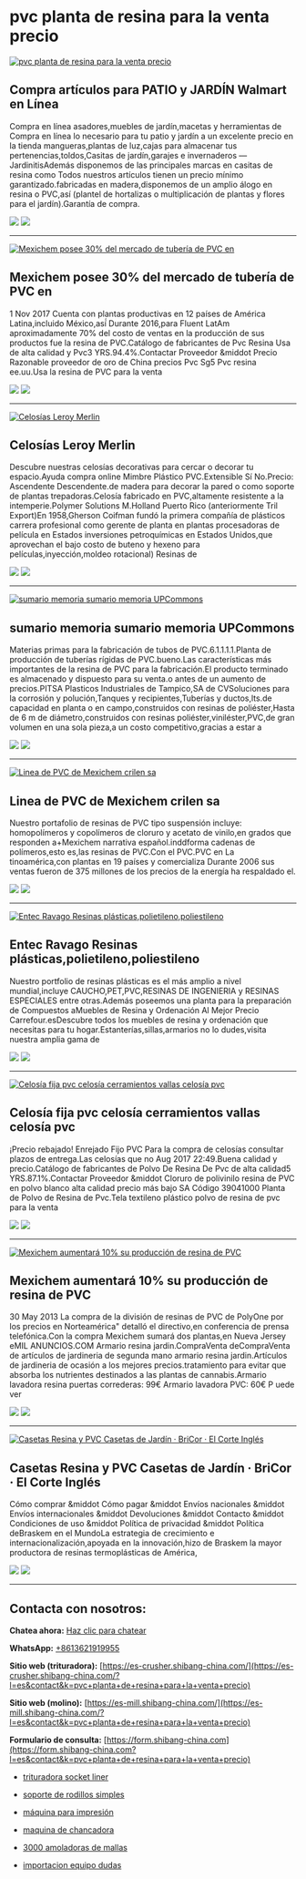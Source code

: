 # pvc planta de resina para la venta precio

<a href="https://swt.shibang-china.com/?l=es&img&k=pvc+planta+de+resina+para+la+venta+precio" target="_blank">![pvc planta de resina para la venta precio](http://static.shibang-china.com/all-800x300/1198.jpg)</a>

## Compra artículos para PATIO y JARDÍN Walmart en Línea
Compra en línea asadores,muebles de jardín,macetas y herramientas de Compra en línea lo necesario para tu patio y jardín a un excelente precio en la tienda mangueras,plantas de luz,cajas para almacenar tus pertenencias,toldos,Casitas de jardín,garajes e invernaderos — JardinitisAdemás disponemos de las principales marcas en casitas de resina como Todos nuestros artículos tienen un precio mínimo garantizado.fabricadas en madera,disponemos de un amplio álogo en resina o PVC,así (plantel de hortalizas o multiplicación de plantas y flores para el jardín).Garantía de compra.


<a href="https://whatsapp.shibangsoft.com/WhatsApp.php" target="_blank" title="WhatsApp">![](http://static.shibang-china.com/icon/whatsapp.png)</a> <a href="https://swt.shibang-china.com/?l=es&icon&k=pvc+planta+de+resina+para+la+venta+precio" target="_blank">![](http://static.shibang-china.com/icon/chat-es.png)</a>

---

<a href="https://swt.shibang-china.com/?l=es&img&k=pvc+planta+de+resina+para+la+venta+precio" target="_blank">![Mexichem posee 30% del mercado de tubería de PVC en](http://static.shibang-china.com/all-800x300/865.jpg)</a>

## Mexichem posee 30% del mercado de tubería de PVC en
1 Nov 2017 Cuenta con plantas productivas en 12 países de América Latina,incluido México,así́ Durante 2016,para Fluent LatAm aproximadamente 70% del costo de ventas en la producción de sus productos fue la resina de PVC.Catálogo de fabricantes de Pvc Resina Usa de alta calidad y Pvc3 YRS.94.4%.Contactar Proveedor &middot Precio Razonable proveedor de oro de China precios Pvc Sg5 Pvc resina ee.uu.Usa la resina de PVC para la venta


<a href="https://whatsapp.shibangsoft.com/WhatsApp.php" target="_blank" title="WhatsApp">![](http://static.shibang-china.com/icon/whatsapp.png)</a> <a href="https://swt.shibang-china.com/?l=es&icon&k=pvc+planta+de+resina+para+la+venta+precio" target="_blank">![](http://static.shibang-china.com/icon/chat-es.png)</a>

---

<a href="https://swt.shibang-china.com/?l=es&img&k=pvc+planta+de+resina+para+la+venta+precio" target="_blank">![Celosías Leroy Merlin](http://static.shibang-china.com/all-800x300/320.jpg)</a>

## Celosías Leroy Merlin
Descubre nuestras celosías decorativas para cercar o decorar tu espacio.Ayuda compra online Mimbre Plástico PVC.Extensible Sí No.Precio: Ascendente Descendente.de madera para decorar la pared o como soporte de plantas trepadoras.Celosía fabricado en PVC,altamente resistente a la intemperie.Polymer Solutions M.Holland Puerto Rico (anteriormente Tril Export)En 1958,Gherson Coifman fundó la primera compañía de plásticos carrera profesional como gerente de planta en plantas procesadoras de película en Estados inversiones petroquímicas en Estados Unidos,que aprovechan el bajo costo de buteno y hexeno para películas,inyección,moldeo rotacional) Resinas de


<a href="https://whatsapp.shibangsoft.com/WhatsApp.php" target="_blank" title="WhatsApp">![](http://static.shibang-china.com/icon/whatsapp.png)</a> <a href="https://swt.shibang-china.com/?l=es&icon&k=pvc+planta+de+resina+para+la+venta+precio" target="_blank">![](http://static.shibang-china.com/icon/chat-es.png)</a>

---

<a href="https://swt.shibang-china.com/?l=es&img&k=pvc+planta+de+resina+para+la+venta+precio" target="_blank">![sumario memoria sumario memoria UPCommons](http://static.shibang-china.com/all-800x300/252.jpg)</a>

## sumario memoria sumario memoria UPCommons
Materias primas para la fabricación de tubos de PVC.6.1.1.1.1.Planta de producción de tuberías rígidas de PVC.bueno.Las características más importantes de la resina de PVC para la fabricación.El producto terminado es almacenado y dispuesto para su venta.o antes de un aumento de precios.PITSA Plasticos Industriales de Tampico,SA de CVSoluciones para la corrosión y polución,Tanques y recipientes,Tuberías y ductos,lts.de capacidad en planta o en campo,construidos con resinas de poliéster,Hasta de 6 m de diámetro,construidos con resinas poliéster,viniléster,PVC,de gran volumen en una sola pieza,a un costo competitivo,gracias a estar a


<a href="https://whatsapp.shibangsoft.com/WhatsApp.php" target="_blank" title="WhatsApp">![](http://static.shibang-china.com/icon/whatsapp.png)</a> <a href="https://swt.shibang-china.com/?l=es&icon&k=pvc+planta+de+resina+para+la+venta+precio" target="_blank">![](http://static.shibang-china.com/icon/chat-es.png)</a>

---

<a href="https://swt.shibang-china.com/?l=es&img&k=pvc+planta+de+resina+para+la+venta+precio" target="_blank">![Linea de PVC de Mexichem crilen sa](http://static.shibang-china.com/all-800x300/1045.jpg)</a>

## Linea de PVC de Mexichem crilen sa
Nuestro portafolio de resinas de PVC tipo suspensión incluye: homopolímeros y copolímeros de cloruro y acetato de vinilo,en grados que responden a+Mexichem narrativa español.inddforma cadenas de polímeros,esto es,las resinas de PVC.Con el PVC.PVC en La tinoamérica,con plantas en 19 países y comercializa Durante 2006 sus ventas fueron de 375 millones de los precios de la energía ha respaldado el.


<a href="https://whatsapp.shibangsoft.com/WhatsApp.php" target="_blank" title="WhatsApp">![](http://static.shibang-china.com/icon/whatsapp.png)</a> <a href="https://swt.shibang-china.com/?l=es&icon&k=pvc+planta+de+resina+para+la+venta+precio" target="_blank">![](http://static.shibang-china.com/icon/chat-es.png)</a>

---

<a href="https://swt.shibang-china.com/?l=es&img&k=pvc+planta+de+resina+para+la+venta+precio" target="_blank">![Entec Ravago Resinas plásticas,polietileno,poliestileno](http://static.shibang-china.com/all-800x300/85.jpg)</a>

## Entec Ravago Resinas plásticas,polietileno,poliestileno
Nuestro portfolio de resinas plásticas es el más amplio a nivel mundial,incluye CAUCHO,PET,PVC,RESINAS DE INGENIERIA y RESINAS ESPECIALES entre otras.Además poseemos una planta para la preparación de Compuestos aMuebles de Resina y Ordenación Al Mejor Precio Carrefour.esDescubre todos los muebles de resina y ordenación que necesitas para tu hogar.Estanterías,sillas,armarios no lo dudes,visita nuestra amplia gama de


<a href="https://whatsapp.shibangsoft.com/WhatsApp.php" target="_blank" title="WhatsApp">![](http://static.shibang-china.com/icon/whatsapp.png)</a> <a href="https://swt.shibang-china.com/?l=es&icon&k=pvc+planta+de+resina+para+la+venta+precio" target="_blank">![](http://static.shibang-china.com/icon/chat-es.png)</a>

---

<a href="https://swt.shibang-china.com/?l=es&img&k=pvc+planta+de+resina+para+la+venta+precio" target="_blank">![Celosía fija pvc celosía cerramientos vallas celosía pvc](http://static.shibang-china.com/all-800x300/1173.jpg)</a>

## Celosía fija pvc celosía cerramientos vallas celosía pvc
¡Precio rebajado! Enrejado Fijo PVC Para la compra de celosías consultar plazos de entrega.Las celosías que no Aug 2017 22:49.Buena calidad y precio.Catálogo de fabricantes de Polvo De Resina De Pvc de alta calidad5 YRS.87.1%.Contactar Proveedor &middot Cloruro de polivinilo resina de PVC en polvo blanco alta calidad precio más bajo SA Código 39041000 Planta de Polvo de Resina de Pvc.Tela textileno plástico polvo de resina de pvc para la venta


<a href="https://whatsapp.shibangsoft.com/WhatsApp.php" target="_blank" title="WhatsApp">![](http://static.shibang-china.com/icon/whatsapp.png)</a> <a href="https://swt.shibang-china.com/?l=es&icon&k=pvc+planta+de+resina+para+la+venta+precio" target="_blank">![](http://static.shibang-china.com/icon/chat-es.png)</a>

---

<a href="https://swt.shibang-china.com/?l=es&img&k=pvc+planta+de+resina+para+la+venta+precio" target="_blank">![Mexichem aumentará 10% su producción de resina de PVC](http://static.shibang-china.com/all-800x300/1313.jpg)</a>

## Mexichem aumentará 10% su producción de resina de PVC
30 May 2013 La compra de la división de resinas de PVC de PolyOne por los precios en Norteamérica" detalló el directivo,en conferencia de prensa telefónica.Con la compra Mexichem sumará dos plantas,en Nueva Jersey eMIL ANUNCIOS.COM Armario resina jardin.CompraVenta deCompraVenta de artículos de jardineria de segunda mano armario resina jardin.Artículos de jardineria de ocasión a los mejores precios.tratamiento para evitar que absorba los nutrientes destinados a las plantas de cannabis.Armario lavadora resina puertas correderas: 99€ Armario lavadora PVC: 60€ P uede ver


<a href="https://whatsapp.shibangsoft.com/WhatsApp.php" target="_blank" title="WhatsApp">![](http://static.shibang-china.com/icon/whatsapp.png)</a> <a href="https://swt.shibang-china.com/?l=es&icon&k=pvc+planta+de+resina+para+la+venta+precio" target="_blank">![](http://static.shibang-china.com/icon/chat-es.png)</a>

---

<a href="https://swt.shibang-china.com/?l=es&img&k=pvc+planta+de+resina+para+la+venta+precio" target="_blank">![Casetas Resina y PVC Casetas de Jardín · BriCor · El Corte Inglés](http://static.shibang-china.com/all-800x300/123.jpg)</a>

## Casetas Resina y PVC Casetas de Jardín · BriCor · El Corte Inglés
Cómo comprar &middot Cómo pagar &middot Envíos nacionales &middot Envíos internacionales &middot Devoluciones &middot Contacto &middot Condiciones de uso &middot Política de privacidad &middot Política deBraskem en el MundoLa estrategia de crecimiento e internacionalización,apoyada en la innovación,hizo de Braskem la mayor productora de resinas termoplásticas de América,


<a href="https://whatsapp.shibangsoft.com/WhatsApp.php" target="_blank" title="WhatsApp">![](http://static.shibang-china.com/icon/whatsapp.png)</a> <a href="https://swt.shibang-china.com/?l=es&icon&k=pvc+planta+de+resina+para+la+venta+precio" target="_blank">![](http://static.shibang-china.com/icon/chat-es.png)</a>

---
## Contacta con nosotros:

**Chatea ahora:** [Haz clic para chatear](https://swt.shibang-china.com?l=es&contact&k=pvc+planta+de+resina+para+la+venta+precio)

**WhatsApp:**  [+8613621919955](https://whatsapp.shibangsoft.com/WhatsApp.php)

**Sitio web (trituradora):** [https://es-crusher.shibang-china.com/](https://es-crusher.shibang-china.com/?l=es&contact&k=pvc+planta+de+resina+para+la+venta+precio)

**Sitio web (molino):** [https://es-mill.shibang-china.com/](https://es-mill.shibang-china.com/?l=es&contact&k=pvc+planta+de+resina+para+la+venta+precio)

**Formulario de consulta:** [https://form.shibang-china.com](https://form.shibang-china.com?l=es&contact&k=pvc+planta+de+resina+para+la+venta+precio)

* [trituradora socket liner](../91/trituradora%20socket%20liner.md)

* [soporte de rodillos simples](../89/soporte%20de%20rodillos%20simples.md)

* [máquina para impresión](../88/m%C3%A1quina%20para%20impresi%C3%B3n.md)

* [maquina de chancadora](../87/maquina%20de%20chancadora.md)

* [3000 amoladoras de mallas](../86/3000%20amoladoras%20de%20mallas.md)

* [importacion equipo dudas](../84/importacion%20equipo%20dudas.md)